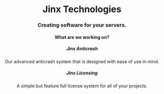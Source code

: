 <h1 align="center">Jinx Technologies</h1>
<h3 align="center">Creating software for your servers.</h3>

<h4 align="center">What are we working on?</h4>

<h5 align="center">Jinx Anticrash </h5>
<p  align="center">Our advanced anticrash system that is designed with ease of use in mind.</p>

<h5 align="center">Jinx Licensing </h5>
<p  align="center">A simple but feature full license system for all of your projects.</p>
